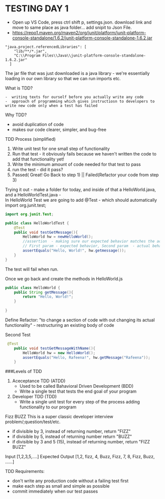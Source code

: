# **TESTING DAY 1**

-  Open up VS Code, press ctrl shift p, settings.json. download link and move to same place as java folder... add snipit to Json File. 
- https://repo1.maven.org/maven2/org/junit/platform/junit-platform-console-standalone/1.6.2/junit-platform-console-standalone-1.6.2.jar

```
"java.project.referencedLibraries": [
    "lib/**/*.jar",
    "C:\\Program Files\\Java\\junit-platform-console-standalone-1.6.2.jar"
  ]
```

The jar file that was just downloaded is a java library -   we're essentially loading in our own library so that we can run imports etc. 

What is TDD?

	-  writing texts for ourself before you actually write any code
	-  approach of programming which gives instructiosn to developers to write new code only when a test has failed

Why TDD?

- avoid duplication of code
- makes our code clearer, simpler, and bug-free

TDD Process (simplified)

1. Write unit test for one small step of functionality
2. Run that test - it obviously fails because we haven't written the code to add that functionality yet!
3. Write the minimum amount of code needed for that test to pass
4. run the test -  did it pass?
5. Passed( Great! Go Back to step 1) || Failed(Refactor your code from step 3)

Trying it out -  make a folder for today, and inside of that a HelloWorld.java, and a HelloWorldTest.java -  
In HelloWorld Test we are going to add @Test -  which should automatically import  org.junit.test;

```java
import org.junit.Test;

public class HelloWorldTest {
    @Test
    public void testGetMessage(){
        HelloWorld hw = newHelloWorld();
        //assertion  - making sure our expected behavior matches the actual behavior
        // First param - expected behavior, Second param  - actual behavior
        assertEquals("Hello, World!", hw.getmessage());
    }
}
```

The test will fail when run. 

Once we go back and create the methods in HelloWorld.js

```java
public class HelloWorld {
    public String getMessage(){
        return "Hello, World!";
    }
    
}
```

Define Refactor: "to change a section of code with out changing its actual functionality" - restructuring an existing body of code

Second Test 

```java
 @Test
    public void testGetMessageWithName(){
        HelloWorld hw = new HelloWorld();
        assertEquals("Hello, Rafeena!", hw.getMessage("Rafeena"));
    }
```

###Levels of TDD

1. Aceceptance TDD (ATDD)
   - Used to  be called Bahavioral Driven Development (BDD)
   - Write a single test that tests the end goal of your program 
2. Developer TDD (TDD)
   - Write a single unit test for every step of the process adding functionality to our program 





Fizz BUZZ
This is a super classic developer interview problem/;question/test/etc.

- if divisible by 3, instead of returning number, return "FIZZ"
- if divisible by 5, instead of returning number return "BUZZ"
- if divisible by 3 and 5 (15), instead of returning number, return "FIZZ BUZZ"

Input [1,2,3,5,....]
Expected Output [1,2, fizz, 4, Buzz, Fizz, 7, 8, Fizz, Buzz, ......]

TDD Requirements:

-  don't write any production code without a failing test first
- make each step as small and simple as possible
- commit immediately when our test passes
